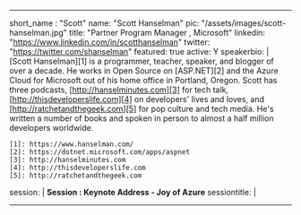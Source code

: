 ---

short_name : "Scott"
name: "Scott Hanselman"
pic: "/assets/images/scott-hanselman.jpg"
title: "Partner Program Manager , Microsoft"
linkedin: "https://www.linkedin.com/in/scotthanselman"
twitter: "https://twitter.com/shanselman"
featured: true
active: Y
speakerbio: |
    [Scott Hanselman][1] is a programmer, teacher, speaker, and blogger of over a decade. He works in Open Source on [ASP.NET][2] and the Azure Cloud for Microsoft out of his home office in Portland, Oregon. Scott has three podcasts, [http://hanselminutes.com][3] for tech talk, [http://thisdeveloperslife.com][4] on developers' lives and loves, and [http://ratchetandthegeek.com][5] for pop culture and tech media. He's written a number of books and spoken in person to almost a half million developers worldwide.


    [1]: https://www.hanselman.com/
    [2]: https://dotnet.microsoft.com/apps/aspnet
    [3]: http://hanselminutes.com
    [4]: http://thisdeveloperslife.com
    [5]: http://ratchetandthegeek.com
session: |
   **Session : Keynote Address - Joy of Azure** 
sessiontitle: |
    
---